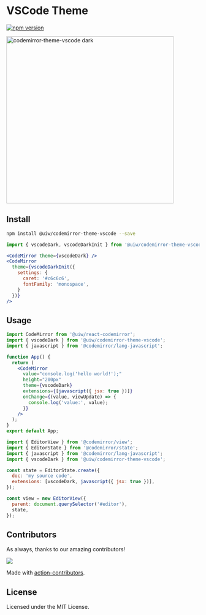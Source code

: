 <!--rehype:ignore:start-->

# VSCode Theme

<!--rehype:ignore:end-->

[![npm version](https://img.shields.io/npm/v/@uiw/codemirror-theme-vscode.svg)](https://www.npmjs.com/package/@uiw/codemirror-theme-vscode)

<a href="https://uiwjs.github.io/react-codemirror/#/theme/data/vscode/dark">
  <img width="436" alt="codemirror-theme-vscode dark" src="https://user-images.githubusercontent.com/1680273/202690670-385808e2-6346-4e36-a3d6-6d9fc1f216dc.png">
</a>

## Install

```bash
npm install @uiw/codemirror-theme-vscode --save
```

```jsx
import { vscodeDark, vscodeDarkInit } from '@uiw/codemirror-theme-vscode';

<CodeMirror theme={vscodeDark} />
<CodeMirror
  theme={vscodeDarkInit({
    settings: {
      caret: '#c6c6c6',
      fontFamily: 'monospace',
    }
  })}
/>
```

## Usage

```jsx
import CodeMirror from '@uiw/react-codemirror';
import { vscodeDark } from '@uiw/codemirror-theme-vscode';
import { javascript } from '@codemirror/lang-javascript';

function App() {
  return (
    <CodeMirror
      value="console.log('hello world!');"
      height="200px"
      theme={vscodeDark}
      extensions={[javascript({ jsx: true })]}
      onChange={(value, viewUpdate) => {
        console.log('value:', value);
      }}
    />
  );
}
export default App;
```

```js
import { EditorView } from '@codemirror/view';
import { EditorState } from '@codemirror/state';
import { javascript } from '@codemirror/lang-javascript';
import { vscodeDark } from '@uiw/codemirror-theme-vscode';

const state = EditorState.create({
  doc: 'my source code',
  extensions: [vscodeDark, javascript({ jsx: true })],
});

const view = new EditorView({
  parent: document.querySelector('#editor'),
  state,
});
```

## Contributors

As always, thanks to our amazing contributors!

<a href="https://github.com/uiwjs/react-codemirror/graphs/contributors">
  <img src="https://uiwjs.github.io/react-codemirror/CONTRIBUTORS.svg" />
</a>

Made with [action-contributors](https://github.com/jaywcjlove/github-action-contributors).

## License

Licensed under the MIT License.
